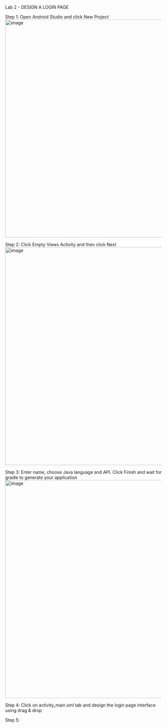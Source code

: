 Lab 2 - DESIGN A LOGIN PAGE

Step 1: Open Android Studio and click New Project
<img src="https://github.com/addff/2310-ICT602/assets/130625491/17376ad7-4ee6-454a-9e0b-3aeda2a1a78a" alt="image" width="700" height="auto">

Step 2: Click Empty Views Activity and then click Next
<img src="https://github.com/addff/2310-ICT602/assets/130625491/a31797cd-3ec2-447d-aee8-fdb403b416ed" alt="image" width="700" height="auto">

Step 3: Enter name, choose Java language and API. Click Finish and wait for gradle to generate your application
<img src="https://github.com/addff/2310-ICT602/assets/130625491/7bad6a6a-ebbc-4bfe-8a31-b4871b939ab3" alt="image" width="700" height="auto">

Step 4: Click on activity_main.xml tab and design the login page interface using drag & drop 

Step 5: 



